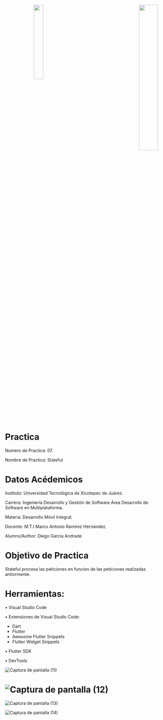 <p align="right"><img src="https://user-images.githubusercontent.com/79369079/193988245-b785722d-7d24-45b4-afbb-17df8d000c32.png" width="25%" align="left"> <img src="https://user-images.githubusercontent.com/79369079/193988280-3675a479-f021-4a10-8051-63e70b42eceb.png" width="35%"/>
<p>

#
# Practica
Numero de Practica:  07.

Nombre de Practica: Stateful 

# Datos Acédemicos
Instituto: Universidad Tecnológica de Xicotepec de Juárez.

Carrera: Ingeniería Desarrollo y Gestión de Software Área Desarrollo de Software en Multiplataforma.

Materia: Desarrollo Móvil Integral.

Docente: M.T.I Marco Antonio Ramírez Hernández.

Alumno/Author: Diego Garcia Andrade

# Objetivo de Practica
  Stateful procesa las peticiones en funcion de las peticiones realizadas antiormente.
# Herramientas:
•	Visual Studio Code 

•	Extensiones de Visual Studio Code: 
*	Dart
*	Flutter 
*	Awesome Flutter Snippets
*	Flutter Widget Snippets

•	Flutter SDK

•	DevTools

![Captura de pantalla (11)](https://user-images.githubusercontent.com/102392362/194093260-081a1c48-9d2a-4801-bea7-882dd8dccd6c.png)

# ![Captura de pantalla (12)](https://user-images.githubusercontent.com/102392362/194093280-4a939ecf-c764-4a33-bb2e-c94e5a878904.png)

![Captura de pantalla (13)](https://user-images.githubusercontent.com/102392362/194093300-a5f1f0a7-7644-454e-8f7a-d235f25f15f3.png)

![Captura de pantalla (14)](https://user-images.githubusercontent.com/102392362/194093313-d6a2d444-f7d6-486e-90fe-70c2b884a831.png)


